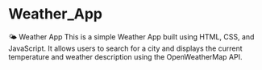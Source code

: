 # Weather_App
🌤️ Weather App This is a simple Weather App built using HTML, CSS, and JavaScript. It allows users to search for a city and displays the current temperature and weather description using the OpenWeatherMap API.
